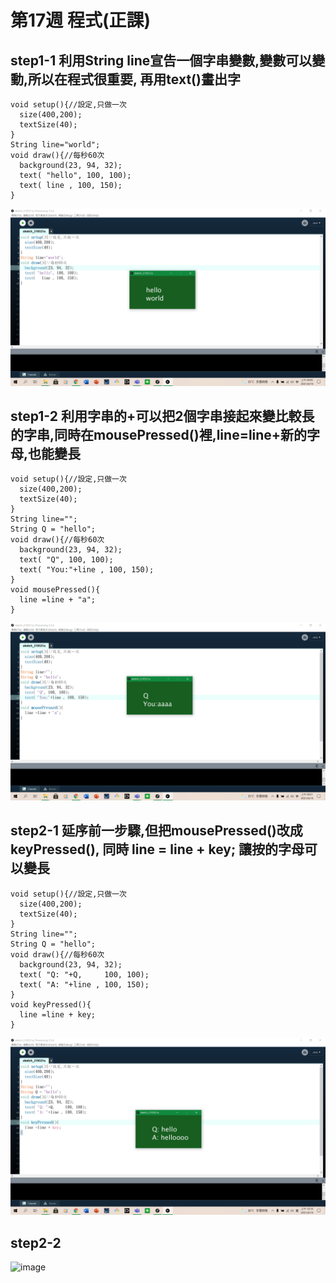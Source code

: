 # 第17週 程式(正課)
## step1-1 利用String line宣告一個字串變數,變數可以變動,所以在程式很重要, 再用text()畫出字
```
void setup(){//設定,只做一次
  size(400,200);
  textSize(40);
}
String line="world";
void draw(){//每秒60次
  background(23, 94, 32);
  text( "hello", 100, 100);
  text( line , 100, 150);
}
```
![image](https://raw.githubusercontent.com/xytungg/2020cce/gh-pages/week17/week17-1.1.png)
## step1-2 利用字串的+可以把2個字串接起來變比較長的字串,同時在mousePressed()裡,line=line+新的字母,也能變長
```
void setup(){//設定,只做一次
  size(400,200);
  textSize(40);
}
String line="";
String Q = "hello";
void draw(){//每秒60次
  background(23, 94, 32);
  text( "Q", 100, 100);
  text( "You:"+line , 100, 150);
}
void mousePressed(){
  line =line + "a"; 
}
```
![image](https://raw.githubusercontent.com/xytungg/2020cce/gh-pages/week17/week17-1.2.png)
## step2-1 延序前一步驟,但把mousePressed()改成keyPressed(), 同時 line = line + key; 讓按的字母可以變長
```
void setup(){//設定,只做一次
  size(400,200);
  textSize(40);
}
String line="";
String Q = "hello";
void draw(){//每秒60次
  background(23, 94, 32);
  text( "Q: "+Q,     100, 100);
  text( "A: "+line , 100, 150);
}
void keyPressed(){
  line =line + key; 
}
```
![image](https://raw.githubusercontent.com/xytungg/2020cce/gh-pages/week17/week17-2.1.png)
## step2-2
![image]()
